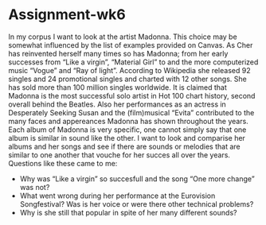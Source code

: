 # Assignment-wk6
In my corpus I want to look at the artist Madonna. This choice may be somewhat influenced by the list of examples provided on Canvas. As Cher has reinvented herself many times so has Madonna; from her early successes from “Like a virgin”, “Material Girl” to and the more computerized music “Vogue” and “Ray of light”. According to Wikipedia she released 92 singles and 24 promotional singles and charted with 12 other songs. She has sold more than 100 million singles worldwide. It is claimed that Madonna is the most successful solo artist in Hot 100 chart history, second overall behind the Beatles.
Also her performances as an actress in Desperately Seeking Susan and the (film)musical “Evita” contributed to the many faces and appereances Madonna has shown throughout the years. 
Each album of Madonna is very specific, one cannot simply say that one album is similar in sound like the other. I want to look and comparise her albums and her songs and see if there are sounds or melodies that are similar to one another that vouche for her succes all over the years. 
Questions like these came to me:
-	Why was “Like a virgin” so succesfull and the song “One more change” was not?
-	What went wrong during her performance at the Eurovision Songfestival? Was is her voice or were there other technical problems?
-	Why is she still that popular in spite of her many different sounds?

